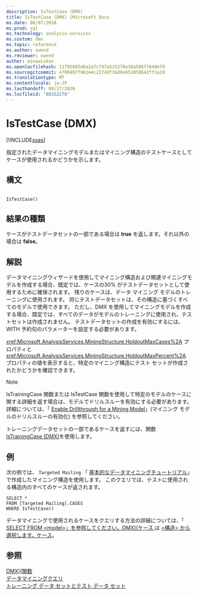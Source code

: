 ```yaml
---
description: IsTestCase (DMX)
title: IsTestCase (DMX) |Microsoft Docs
ms.date: 06/07/2018
ms.prod: sql
ms.technology: analysis-services
ms.custom: dmx
ms.topic: reference
ms.author: owend
ms.reviewer: owend
author: minewiskan
ms.openlocfilehash: 11795005d0a2a7cf97a515278a30a586ff640ef0
ms.sourcegitcommit: e700497f962e4c2274df16d9e651059b42ff1a10
ms.translationtype: MT
ms.contentlocale: ja-JP
ms.lasthandoff: 08/17/2020
ms.locfileid: "88352278"
---
```

# <a name="istestcase-dmx"></a>IsTestCase (DMX)
[!INCLUDE[ssas](../includes/applies-to-version/ssas.md)]

  指定されたデータマイニングモデルまたはマイニング構造のテストケースとしてケースが使用されるかどうかを示します。  
  
## <a name="syntax"></a>構文  
  
```  
  
IsTestCase()  
```  
  
## <a name="result-type"></a>結果の種類  
 ケースがテストデータセットの一部である場合は **true** を返します。それ以外の場合は **false**。  
  
## <a name="remarks"></a>解説  
 データマイニングウィザードを使用してマイニング構造および関連マイニングモデルを作成する場合、既定では、ケースの30% がテストデータセットとして使用するために確保されます。 残りのケースは、データ マイニング モデルのトレーニングに使用されます。 同じテストデータセットは、その構造に基づくすべてのモデルで使用できます。 ただし、DMX を使用してマイニングモデルを作成する場合、既定では、すべてのデータがモデルのトレーニングに使用され、テストセットは作成されません。 テストデータセットの作成を有効にするには、WITH 予約句のパラメーターを設定する必要があります。  
  
 <xref:Microsoft.AnalysisServices.MiningStructure.HoldoutMaxCases%2A> プロパティと <xref:Microsoft.AnalysisServices.MiningStructure.HoldoutMaxPercent%2A> プロパティの値を表示すると、特定のマイニング構造にテスト セットが作成されたかどうかを確認できます。  
  
> [!NOTE]  
>  IsTrainingCase 関数または IsTestCase 関数を使用して特定のモデルのケースに関する詳細を返す場合は、モデルでドリルスルーを有効にする必要があります。 詳細については、「 [Enable Drillthrough for a Mining Model](https://docs.microsoft.com/analysis-services/data-mining/enable-drillthrough-for-a-mining-model)」(マイニング モデルのドリルスルーの有効化) を参照してください。  
  
 トレーニングデータセットの一部であるケースを返すには、関数 [IsTrainingCase &#40;DMX&#41;](../dmx/istrainingcase-dmx.md)を使用します。  
  
## <a name="examples"></a>例  
 次の例では、 `Targeted Mailing` 「 [基本的なデータマイニングチュートリアル](https://msdn.microsoft.com/library/6602edb6-d160-43fb-83c8-9df5dddfeb9c)」で作成したマイニング構造を使用します。 このクエリでは、テストに使用される構造内のすべてのケースが返されます。  
  
```  
SELECT *  
FROM [Targeted Mailing].CASES  
WHERE IsTestCase()  
```  
  
 データマイニングで使用されるケースをクエリする方法の詳細については、「 [SELECT FROM &#60;model&#62;」を参照してください。DMX&#41;&#40;ケース ](../dmx/select-from-model-cases-dmx.md) は [&#60;構造&#62; から選択します。ケース](../dmx/select-from-structure-cases.md)。  
  
## <a name="see-also"></a>参照  
 [DMX&#41;&#40;関数 ](../dmx/functions-dmx.md)   
 [データマイニングクエリ](https://docs.microsoft.com/analysis-services/data-mining/data-mining-queries)   
 [トレーニング データ セットとテスト データ セット](https://docs.microsoft.com/analysis-services/data-mining/training-and-testing-data-sets)  
  
  
